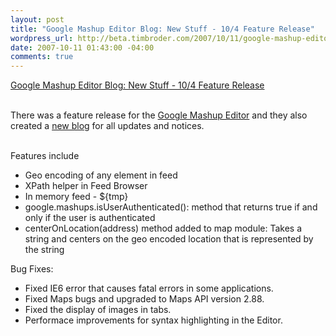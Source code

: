 ```yaml
--- 
layout: post
title: "Google Mashup Editor Blog: New Stuff - 10/4 Feature Release"
wordpress_url: http://beta.timbroder.com/2007/10/11/google-mashup-editor-blog-new-stuff-104-feature-release/
date: 2007-10-11 01:43:00 -04:00
comments: true
---
```

<a href="http://googlemashupeditor.blogspot.com/2007/10/new-stuff-104-feature-release.html">Google Mashup Editor Blog: New Stuff - 10/4 Feature Release</a>
<br /><br />

There was a feature release for the <a href="http://editor.googlemashups.com">Google Mashup Editor</a> and they also created a <a href="http://gmereleases.googlemashups.com">new blog</a> for all updates and notices.<br /><br />

Features include
<ul><li>Geo encoding of any element in feed</li>
<li>XPath helper in Feed Browser</li>
<li>In memory feed - ${tmp}</li>
<li>google.mashups.isUserAuthenticated(): method that returns true if and only if the user is authenticated</li>
<li>centerOnLocation(address) method added to map module: Takes a string and centers on the geo encoded location that is represented by the string</li></ul>
Bug Fixes:
<ul><li>Fixed IE6 error that causes fatal errors in some applications.</li>
<li>Fixed Maps bugs and upgraded to Maps API version 2.88.</li>
<li>Fixed the display of images in tabs.</li>
<li>Performace improvements for syntax highlighting in the Editor.</li></ul>
